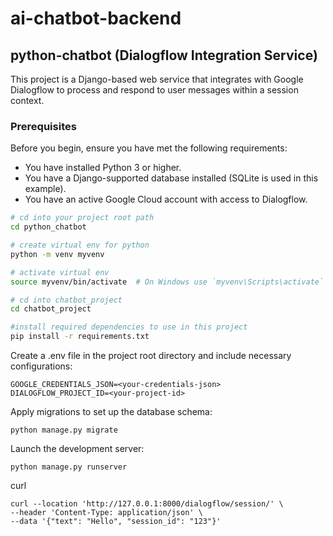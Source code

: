 # ai-chatbot-backend

## python-chatbot (Dialogflow Integration Service)

This project is a Django-based web service that integrates with Google Dialogflow to process and respond to user messages within a session context.

### Prerequisites

Before you begin, ensure you have met the following requirements:
* You have installed Python 3 or higher.
* You have a Django-supported database installed (SQLite is used in this example).
* You have an active Google Cloud account with access to Dialogflow.

```bash
# cd into your project root path
cd python_chatbot

# create virtual env for python
python -m venv myvenv

# activate virtual env
source myvenv/bin/activate  # On Windows use `myvenv\Scripts\activate`

# cd into chatbot_project
cd chatbot_project

#install required dependencies to use in this project
pip install -r requirements.txt 
```
Create a .env file in the project root directory and include necessary configurations:
```
GOOGLE_CREDENTIALS_JSON=<your-credentials-json>
DIALOGFLOW_PROJECT_ID=<your-project-id>
```
Apply migrations to set up the database schema:
```
python manage.py migrate
```
Launch the development server:
```
python manage.py runserver
```
curl
```
curl --location 'http://127.0.0.1:8000/dialogflow/session/' \
--header 'Content-Type: application/json' \
--data '{"text": "Hello", "session_id": "123"}'
```